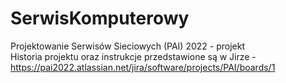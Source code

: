 # SerwisKomputerowy

Projektowanie Serwisów Sieciowych (PAI) 2022 - projekt <br>
Historia projektu oraz instrukcje przedstawione są w Jirze - https://pai2022.atlassian.net/jira/software/projects/PAI/boards/1
